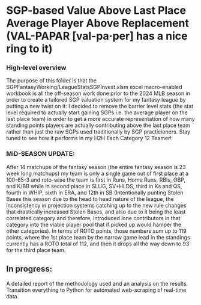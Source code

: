 # SGP-based Value Above Last Place Average Player Above Replacement (VAL-PAPAR [val-pa·per] has a nice ring to it)

### High-level overview
The purpose of this folder is that the SGPFantasyWorking/LeagueStatsSGPInvest.xlsm excel macro-enabled workbook is all the off-season work done prior to the 2024 MLB season in order to create a tailored SGP valuation system for my fantasy league by putting a new twist on it: I decided to remove the barrier level stats (the stat level required to actually start gaining SGPs i.e. the average player on the last place team) in order to get a more accurate representation of how many standing points players are actually contributing above the last place team rather than just the raw SGPs used traditionally by SGP practicioners.  Stay tuned to see how it performs in my H2H Each Category 12 Teamer!


### MID-SEASON UPDATE: 
After 14 matchups of the fantasy season (the entire fantasy season is 23 week long matchups) my team is only a single game out of first place at a 100-65-3 and roto-wise the team is first in Runs, Home Runs, RBIs, OBP, and K/BB while in second place in SLUG, SV+HLDS, third in Ks and QS, fourth in WHIP, sixth in ERA, and 12th in SB (Intentionally punting Stolen Bases this season due to the head to head nature of the league, the inconsistency in projection systems catching up to the new rule changes that drastically increased Stolen Bases, and also due to it being the least correlated category and therefore, introduced lone contributors in that category into the viable player pool that if picked up would hamper the other categories).  In terms of ROTO points, those numbers sum up to 119 points, where the 1st place team by the narrow game lead in the standings currently has a ROTO total of 112, and then it drops all the way down to 93 for the third place team.   


## In progress:  
A detailed report of the methodology used and an analysis on the results.  Transition everything to Python for automated web-scraping of real-time data.

